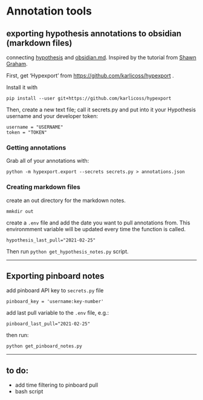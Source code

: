 # Annotation tools

## exporting hypothesis annotations to obsidian (markdown files)

connecting [hypothesis](https://hypothes.is) and [obsidian.md](obsidian.md). Inspired by the tutorial from [Shawn Graham](https://electricarchaeology.ca/2021/02/14/from-hypothesis-annotation-to-obsidian-note/).

First, get ‘Hypexport’ from https://github.com/karlicoss/hypexport . 

Install it with

``` pip install --user git+https://github.com/karlicoss/hypexport ```

Then, create a new text file; call it secrets.py and put into it your Hypothesis username and your developer token:

```
username = "USERNAME"
token = "TOKEN"
```

### Getting annotations
Grab all of your annotations with:

``` python -m hypexport.export --secrets secrets.py > annotations.json ```

### Creating markdown files

create an out directory for the markdown notes. 

```mmkdir out```

create a ```.env``` file and add the date you want to pull annotations from. 
This environmment variable will be updated every time the function is called.

```hypothesis_last_pull="2021-02-25" ```


Then run ```python get_hypothesis_notes.py``` script.



---

## Exporting pinboard notes

add pinboard API key to ```secrets.py``` file

``` pinboard_key = 'username:key-number' ```


add last pull variable to the ```.env``` file, e.g.:

```pinboard_last_pull="2021-02-25" ```

then run:

``` python get_pinboard_notes.py ```

----

## to do:

- add time filtering to pinboard pull
- bash script
 
